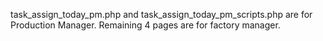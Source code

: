 task_assign_today_pm.php and task_assign_today_pm_scripts.php are for Production Manager. Remaining 4 pages are for factory manager.
